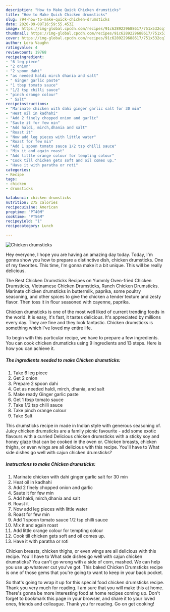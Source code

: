 ```yaml
---
description: "How to Make Quick Chicken drumsticks"
title: "How to Make Quick Chicken drumsticks"
slug: 794-how-to-make-quick-chicken-drumsticks
date: 2020-09-08T16:59:55.453Z
image: https://img-global.cpcdn.com/recipes/91c6289229688617/751x532cq70/chicken-drumsticks-recipe-main-photo.jpg
thumbnail: https://img-global.cpcdn.com/recipes/91c6289229688617/751x532cq70/chicken-drumsticks-recipe-main-photo.jpg
cover: https://img-global.cpcdn.com/recipes/91c6289229688617/751x532cq70/chicken-drumsticks-recipe-main-photo.jpg
author: Lora Vaughn
ratingvalue: 4
reviewcount: 19768
recipeingredient:
- "6 leg piece"
- "2 onion"
- "2 spoon dahi"
- "as needed haldi mirch dhania and salt"
- " Ginger garlic paste"
- "1 tbsp tomato sauce"
- "1/2 tsp chilli sauce"
- "pinch orange colour"
- " Salt"
recipeinstructions:
- "Marinate chicken with dahi ginger garlic salt for 30 min"
- "Heat oil in kadhahi"
- "Add 2 finely chopped onion and garlic"
- "Saute it for few min"
- "Add haldi, mirch,dhania and salt"
- "Roast it"
- "Now add leg pieces with little water"
- "Roast for few min"
- "Add 1 spoon tomato sauce 1/2 tsp chilli sauce"
- "Mix it and again roast"
- "Add little orange colour for tempting colour"
- "Cook till chicken gets soft and oil comes up."
- "Have it with paratha or roti"
categories:
- Recipe
tags:
- chicken
- drumsticks

katakunci: chicken drumsticks 
nutrition: 275 calories
recipecuisine: American
preptime: "PT40M"
cooktime: "PT56M"
recipeyield: "1"
recipecategory: Lunch

---
```



![Chicken drumsticks](https://img-global.cpcdn.com/recipes/91c6289229688617/751x532cq70/chicken-drumsticks-recipe-main-photo.jpg)

Hey everyone, I hope you are having an amazing day today. Today, I'm gonna show you how to prepare a distinctive dish, chicken drumsticks. One of my favorites. This time, I'm gonna make it a bit unique. This will be really delicious.

The Best Chicken Drumsticks Recipes on Yummly Oven-fried Chicken Drumsticks, Vietnamese Chicken Drumsticks, Ranch Chicken Drumsticks. Marinate chicken drumsticks in buttermilk, paprika, some poultry seasoning, and other spices to give the chicken a tender texture and zesty flavor. Then toss it in flour seasoned with cayenne, paprika.

Chicken drumsticks is one of the most well liked of current trending foods in the world. It is easy, it's fast, it tastes delicious. It's appreciated by millions every day. They are fine and they look fantastic. Chicken drumsticks is something which I've loved my entire life.


To begin with this particular recipe, we have to prepare a few ingredients. You can cook chicken drumsticks using 9 ingredients and 13 steps. Here is how you can achieve it.

<!--inarticleads1-->

##### The ingredients needed to make Chicken drumsticks:

1. Take 6 leg piece
1. Get 2 onion
1. Prepare 2 spoon dahi
1. Get as needed haldi, mirch, dhania, and salt
1. Make ready  Ginger garlic paste
1. Get 1 tbsp tomato sauce
1. Take 1/2 tsp chilli sauce
1. Take pinch orange colour
1. Take  Salt


This drumsticks recipe in made in Indian style with generous seasoning of. Juicy chicken drumsticks are a family picnic favourite - add some exotic flavours with a curried Delicious chicken drumsticks with a sticky soy and honey glaze that can be cooked in the oven or. Chicken breasts, chicken thighs, or even wings are all delicious with this recipe. You&#39;ll have to What side dishes go well with cajun chicken drumsticks? 

<!--inarticleads2-->

##### Instructions to make Chicken drumsticks:

1. Marinate chicken with dahi ginger garlic salt for 30 min
1. Heat oil in kadhahi
1. Add 2 finely chopped onion and garlic
1. Saute it for few min
1. Add haldi, mirch,dhania and salt
1. Roast it
1. Now add leg pieces with little water
1. Roast for few min
1. Add 1 spoon tomato sauce 1/2 tsp chilli sauce
1. Mix it and again roast
1. Add little orange colour for tempting colour
1. Cook till chicken gets soft and oil comes up.
1. Have it with paratha or roti


Chicken breasts, chicken thighs, or even wings are all delicious with this recipe. You&#39;ll have to What side dishes go well with cajun chicken drumsticks? You can&#39;t go wrong with a side of corn, mashed. We can help you use up whatever cut you&#39;ve got. This baked Chicken Drumsticks recipe is one of those gems that you&#39;re going to want to keep in your back pocket. 

So that's going to wrap it up for this special food chicken drumsticks recipe. Thank you very much for reading. I am sure that you will make this at home. There's gonna be more interesting food at home recipes coming up. Don't forget to bookmark this page in your browser, and share it to your loved ones, friends and colleague. Thank you for reading. Go on get cooking!
